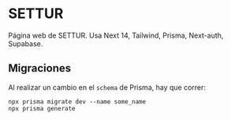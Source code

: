 # SETTUR

Página web de SETTUR. Usa Next 14, Tailwind, Prisma, Next-auth, Supabase.

## Migraciones

Al realizar un cambio en el `schema` de Prisma, hay que correr:

```
npx prisma migrate dev --name some_name
npx prisma generate
```
